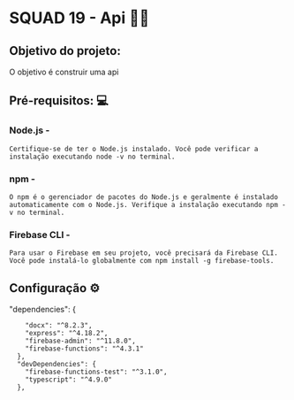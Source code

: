 # SQUAD 19 - Api :man_technologist:

## Objetivo do projeto:

O objetivo é construir uma api 

## Pré-requisitos: :computer:

### Node.js - 
`Certifique-se de ter o Node.js instalado. Você pode verificar a instalação executando node -v no terminal.`
### npm - 
`O npm é o gerenciador de pacotes do Node.js e geralmente é instalado automaticamente com o Node.js. Verifique a instalação executando npm -v no terminal.`
### Firebase CLI -
`Para usar o Firebase em seu projeto, você precisará da Firebase CLI. Você pode instalá-lo globalmente com npm install -g firebase-tools.`

## Configuração :gear: 

"dependencies": {

        "docx": "^8.2.3",
        "express": "^4.18.2",
        "firebase-admin": "^11.8.0",
        "firebase-functions": "^4.3.1"
      },
      "devDependencies": {
        "firebase-functions-test": "^3.1.0",
        "typescript": "^4.9.0"
      },









